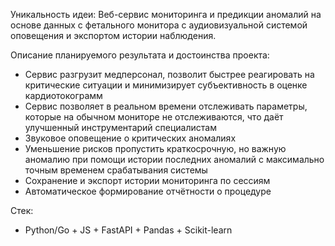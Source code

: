 Уникальность идеи:
Веб-сервис мониторинга и предикции аномалий на основе данных с фетального монитора с аудиовизуальной системой оповещения и экспортом истории наблюдения.

 Описание планируемого результата и достоинства проекта:
- Сервис разгрузит медперсонал, позволит быстрее реагировать на критические ситуации и минимизирует субъективность в оценке кардиотокограмм
- Сервис позволяет в реальном времени отслеживать параметры, которые на обычном мониторе не отслеживаются, что даёт улучшенный инструментарий специалистам
- Звуковое оповещение о критических аномалиях
- Уменьшение рисков пропустить краткосрочную, но важную аномалию при помощи истории последних аномалий с максимально точным временем срабатывания системы
- Сохранение и экспорт истории мониторинга по сессиям
- Автоматическое формирование отчётности о процедуре

Стек:
- Python/Go + JS + FastAPI + Pandas + Scikit-learn